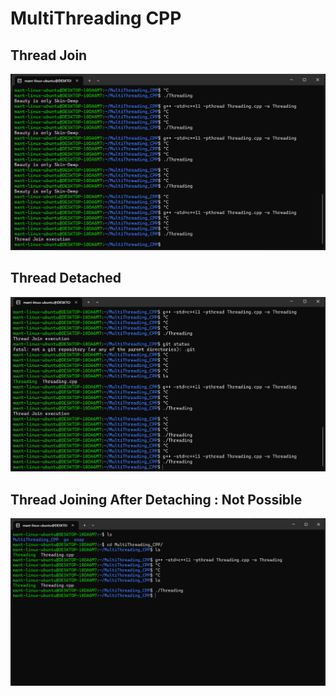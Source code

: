 # MultiThreading CPP

## Thread Join

![Thread-Join](./Thread_Join.png)

## Thread Detached

![Thread-Detached](./Thread_Detached.png)

## Thread Joining After Detaching : Not Possible

![Thread-Join-After-Detached-Not-Possible](./Thread_Joining_After_Detaching.png)
